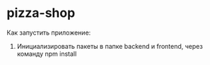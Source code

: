 # pizza-shop

Как запустить приложение:

1. Инициализировать пакеты в папке backend и frontend, через команду npm install
